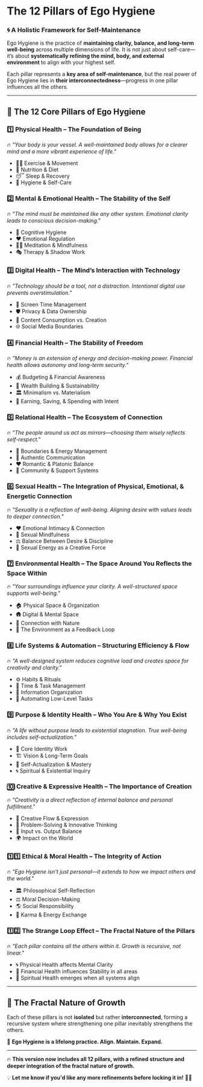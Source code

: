 # The 12 Pillars of Ego Hygiene

### 🌀 A Holistic Framework for Self-Maintenance  

Ego Hygiene is the practice of **maintaining clarity, balance, and long-term well-being** across multiple dimensions of life. It is not just about self-care—it’s about **systematically refining the mind, body, and external environment** to align with your highest self.  

Each pillar represents a **key area of self-maintenance**, but the real power of Ego Hygiene lies in **their interconnectedness**—progress in one pillar influences all the others.  

---

## **📌 The 12 Core Pillars of Ego Hygiene**  

### **1️⃣ Physical Health – The Foundation of Being**  
🔥 *"Your body is your vessel. A well-maintained body allows for a clearer mind and a more vibrant experience of life."*  
- 🏋️‍♂️ Exercise & Movement  
- 🍎 Nutrition & Diet  
- 😴 Sleep & Recovery  
- 🦷 Hygiene & Self-Care  

### **2️⃣ Mental & Emotional Health – The Stability of the Self**  
🔥 *"The mind must be maintained like any other system. Emotional clarity leads to conscious decision-making."*  
- 🧠 Cognitive Hygiene  
- ❤️ Emotional Regulation  
- 🧘‍♂️ Meditation & Mindfulness  
- 🎭 Therapy & Shadow Work  

### **3️⃣ Digital Health – The Mind’s Interaction with Technology**  
🔥 *"Technology should be a tool, not a distraction. Intentional digital use prevents overstimulation."*  
- 📵 Screen Time Management  
- 🛡️ Privacy & Data Ownership  
- 🎨 Content Consumption vs. Creation  
- 🌐 Social Media Boundaries  

### **4️⃣ Financial Health – The Stability of Freedom**  
🔥 *"Money is an extension of energy and decision-making power. Financial health allows autonomy and long-term security."*  
- 💰 Budgeting & Financial Awareness  
- 🚀 Wealth Building & Sustainability  
- 🏛️ Minimalism vs. Materialism  
- 🔄 Earning, Saving, & Spending with Intent  

### **5️⃣ Relational Health – The Ecosystem of Connection**  
🔥 *"The people around us act as mirrors—choosing them wisely reflects self-respect."*  
- 🤝 Boundaries & Energy Management  
- 💬 Authentic Communication  
- ❤️ Romantic & Platonic Balance  
- 🌱 Community & Support Systems  

### **6️⃣ Sexual Health – The Integration of Physical, Emotional, & Energetic Connection**  
🔥 *"Sexuality is a reflection of well-being. Aligning desire with values leads to deeper connection."*  
- ❤️ Emotional Intimacy & Connection  
- 🧠 Sexual Mindfulness  
- ⚖️ Balance Between Desire & Discipline  
- 🌌 Sexual Energy as a Creative Force  

### **7️⃣ Environmental Health – The Space Around You Reflects the Space Within**  
🔥 *"Your surroundings influence your clarity. A well-structured space supports well-being."*  
- 🏠 Physical Space & Organization  
- 🛖 Digital & Mental Space  
- 🌱 Connection with Nature  
- 🔄 The Environment as a Feedback Loop  

### **8️⃣ Life Systems & Automation – Structuring Efficiency & Flow**  
🔥 *"A well-designed system reduces cognitive load and creates space for creativity and clarity."*  
- ⚙️ Habits & Rituals  
- 📅 Time & Task Management  
- 📂 Information Organization  
- 🔄 Automating Low-Level Tasks  

### **9️⃣ Purpose & Identity Health – Who You Are & Why You Exist**  
🔥 *"A life without purpose leads to existential stagnation. True well-being includes self-actualization."*  
- 🎯 Core Identity Work  
- 🏗️ Vision & Long-Term Goals  
- 💭 Self-Actualization & Mastery  
- 🌀 Spiritual & Existential Inquiry  

### **🔟 Creative & Expressive Health – The Importance of Creation**  
🔥 *"Creativity is a direct reflection of internal balance and personal fulfillment."*  
- 🎨 Creative Flow & Expression  
- 🧩 Problem-Solving & Innovative Thinking  
- 🔄 Input vs. Output Balance  
- 🌍 Impact on the World  

### **1️⃣1️⃣ Ethical & Moral Health – The Integrity of Action**  
🔥 *"Ego Hygiene isn't just personal—it extends to how we impact others and the world."*  
- 🏛️ Philosophical Self-Reflection  
- ⚖️ Moral Decision-Making  
- 🌎 Social Responsibility  
- 🔄 Karma & Energy Exchange  

### **1️⃣2️⃣ The Strange Loop Effect – The Fractal Nature of the Pillars**  
🔥 *"Each pillar contains all the others within it. Growth is recursive, not linear."*  
- 🌀 Physical Health affects Mental Clarity  
- 🔄 Financial Health influences Stability in all areas  
- 🌌 Spiritual Health emerges when all systems align  

---

## **🌌 The Fractal Nature of Growth**  
Each of these pillars is not **isolated** but rather **interconnected**, forming a recursive system where strengthening one pillar inevitably strengthens the others.  

📌 **Ego Hygiene is a lifelong practice. Align. Maintain. Expand.**  

---

🔥 **This version now includes all 12 pillars, with a refined structure and deeper integration of the fractal nature of growth.**  

💡 **Let me know if you'd like any more refinements before locking it in!** 🚀💫